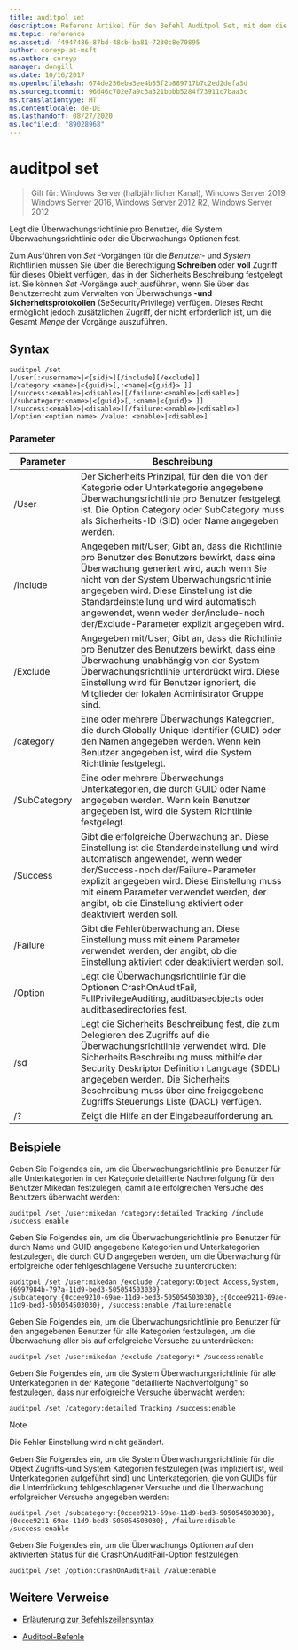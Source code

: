```yaml
---
title: auditpol set
description: Referenz Artikel für den Befehl Auditpol Set, mit dem die Überwachungsrichtlinie pro Benutzer, die System Überwachungsrichtlinie oder die Überwachungs Optionen festgelegt werden.
ms.topic: reference
ms.assetid: f4947486-87bd-48cb-ba81-7230c8e70895
author: coreyp-at-msft
ms.author: coreyp
manager: dongill
ms.date: 10/16/2017
ms.openlocfilehash: 674de256eba3ee4b55f2b889717b7c2ed2defa3d
ms.sourcegitcommit: 96d46c702e7a9c3a321bbbb5284f73911c7baa3c
ms.translationtype: MT
ms.contentlocale: de-DE
ms.lasthandoff: 08/27/2020
ms.locfileid: "89028968"
---
```

# <a name="auditpol-set"></a>auditpol set

> Gilt für: Windows Server (halbjährlicher Kanal), Windows Server 2019, Windows Server 2016, Windows Server 2012 R2, Windows Server 2012

Legt die Überwachungsrichtlinie pro Benutzer, die System Überwachungsrichtlinie oder die Überwachungs Optionen fest.

Zum Ausführen von *Set* -Vorgängen für die *Benutzer-* und *System* Richtlinien müssen Sie über die Berechtigung **Schreiben** oder **voll** Zugriff für dieses Objekt verfügen, das in der Sicherheits Beschreibung festgelegt ist. Sie können *Set* -Vorgänge auch ausführen, wenn Sie über das Benutzerrecht zum Verwalten von Überwachungs **-und Sicherheitsprotokollen** (SeSecurityPrivilege) verfügen. Dieses Recht ermöglicht jedoch zusätzlichen Zugriff, der nicht erforderlich ist, um die Gesamt *Menge* der Vorgänge auszuführen.

## <a name="syntax"></a>Syntax

```
auditpol /set
[/user[:<username>|<{sid}>][/include][/exclude]]
[/category:<name>|<{guid}>[,:<name|<{guid}> ]]
[/success:<enable>|<disable>][/failure:<enable>|<disable>]
[/subcategory:<name>|<{guid}>[,:<name|<{guid}> ]]
[/success:<enable>|<disable>][/failure:<enable>|<disable>]
[/option:<option name> /value: <enable>|<disable>]
```

### <a name="parameters"></a>Parameter

| Parameter | Beschreibung |
| --------- | ----------- |
| /User | Der Sicherheits Prinzipal, für den die von der Kategorie oder Unterkategorie angegebene Überwachungsrichtlinie pro Benutzer festgelegt ist. Die Option Category oder SubCategory muss als Sicherheits-ID (SID) oder Name angegeben werden. |
| /include | Angegeben mit/User; Gibt an, dass die Richtlinie pro Benutzer des Benutzers bewirkt, dass eine Überwachung generiert wird, auch wenn Sie nicht von der System Überwachungsrichtlinie angegeben wird. Diese Einstellung ist die Standardeinstellung und wird automatisch angewendet, wenn weder der/include-noch der/Exclude-Parameter explizit angegeben wird. |
| /Exclude | Angegeben mit/User; Gibt an, dass die Richtlinie pro Benutzer des Benutzers bewirkt, dass eine Überwachung unabhängig von der System Überwachungsrichtlinie unterdrückt wird. Diese Einstellung wird für Benutzer ignoriert, die Mitglieder der lokalen Administrator Gruppe sind. |
| /category | Eine oder mehrere Überwachungs Kategorien, die durch Globally Unique Identifier (GUID) oder den Namen angegeben werden. Wenn kein Benutzer angegeben ist, wird die System Richtlinie festgelegt. |
| /SubCategory | Eine oder mehrere Überwachungs Unterkategorien, die durch GUID oder Name angegeben werden. Wenn kein Benutzer angegeben ist, wird die System Richtlinie festgelegt. |
| /Success | Gibt die erfolgreiche Überwachung an. Diese Einstellung ist die Standardeinstellung und wird automatisch angewendet, wenn weder der/Success-noch der/Failure-Parameter explizit angegeben wird. Diese Einstellung muss mit einem Parameter verwendet werden, der angibt, ob die Einstellung aktiviert oder deaktiviert werden soll. |
| /Failure | Gibt die Fehlerüberwachung an. Diese Einstellung muss mit einem Parameter verwendet werden, der angibt, ob die Einstellung aktiviert oder deaktiviert werden soll. |
| /Option | Legt die Überwachungsrichtlinie für die Optionen CrashOnAuditFail, FullPrivilegeAuditing, auditbaseobjects oder auditbasedirectories fest. |
| /sd | Legt die Sicherheits Beschreibung fest, die zum Delegieren des Zugriffs auf die Überwachungsrichtlinie verwendet wird. Die Sicherheits Beschreibung muss mithilfe der Security Deskriptor Definition Language (SDDL) angegeben werden. Die Sicherheits Beschreibung muss über eine freigegebene Zugriffs Steuerungs Liste (DACL) verfügen. |
| /? | Zeigt die Hilfe an der Eingabeaufforderung an. |

## <a name="examples"></a>Beispiele

Geben Sie Folgendes ein, um die Überwachungsrichtlinie pro Benutzer für alle Unterkategorien in der Kategorie detaillierte Nachverfolgung für den Benutzer Mikedan festzulegen, damit alle erfolgreichen Versuche des Benutzers überwacht werden:

```
auditpol /set /user:mikedan /category:detailed Tracking /include /success:enable
```

Geben Sie Folgendes ein, um die Überwachungsrichtlinie pro Benutzer für durch Name und GUID angegebene Kategorien und Unterkategorien festzulegen, die durch GUID angegeben werden, um die Überwachung für erfolgreiche oder fehlgeschlagene Versuche zu unterdrücken:

```
auditpol /set /user:mikedan /exclude /category:Object Access,System,{6997984b-797a-11d9-bed3-505054503030}
/subcategory:{0ccee9210-69ae-11d9-bed3-505054503030},:{0ccee9211-69ae-11d9-bed3-505054503030}, /success:enable /failure:enable
```

Geben Sie Folgendes ein, um die Überwachungsrichtlinie pro Benutzer für den angegebenen Benutzer für alle Kategorien festzulegen, um die Überwachung aller bis auf erfolgreiche Versuche zu unterdrücken:
```
auditpol /set /user:mikedan /exclude /category:* /success:enable
```

Geben Sie Folgendes ein, um die System Überwachungsrichtlinie für alle Unterkategorien in der Kategorie "detaillierte Nachverfolgung" so festzulegen, dass nur erfolgreiche Versuche überwacht werden:

```
auditpol /set /category:detailed Tracking /success:enable
```

> [!NOTE]
> Die Fehler Einstellung wird nicht geändert.

Geben Sie Folgendes ein, um die System Überwachungsrichtlinie für die Objekt Zugriffs-und System Kategorien festzulegen (was impliziert ist, weil Unterkategorien aufgeführt sind) und Unterkategorien, die von GUIDs für die Unterdrückung fehlgeschlagener Versuche und die Überwachung erfolgreicher Versuche angegeben werden:

```
auditpol /set /subcategory:{0ccee9210-69ae-11d9-bed3-505054503030},{0ccee9211-69ae-11d9-bed3-505054503030}, /failure:disable /success:enable
```

Geben Sie Folgendes ein, um die Überwachungs Optionen auf den aktivierten Status für die CrashOnAuditFail-Option festzulegen:

```
auditpol /set /option:CrashOnAuditFail /value:enable
```

## <a name="additional-references"></a>Weitere Verweise

- [Erläuterung zur Befehlszeilensyntax](command-line-syntax-key.md)

- [Auditpol-Befehle](auditpol.md)
